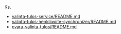 Ks.
* [valinta-tulos-service/README.md](valinta-tulos-service/README.md)
* [valinta-tulos-henkiloviite-synchronizer/README.md](valinta-tulos-henkiloviite-synchronizer/README.md)
* [ovara-valinta-tulos/README.md](ovara-valinta-tulos/README.md)
